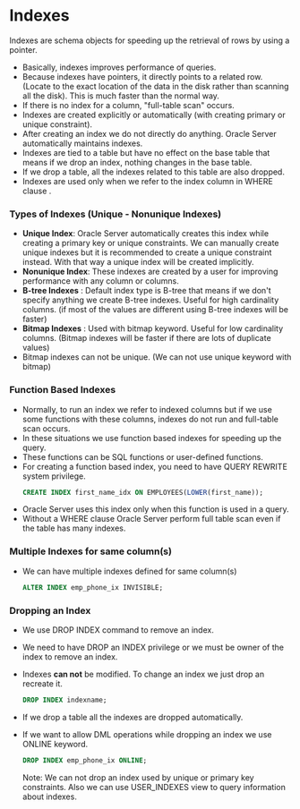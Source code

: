 # Indexes 

Indexes are schema objects for speeding up the retrieval of rows by using a pointer. 

* Basically, indexes improves performance of queries. 
* Because indexes have pointers, it directly points to a related row. (Locate to the exact location of the data in the disk rather than scanning all the disk). This is much faster than the normal way. 
* If there is no index for a column, "full-table scan" occurs. 
* Indexes are created explicitly or automatically (with creating primary or unique constraint). 
* After creating an index we do not directly do anything. Oracle Server automatically maintains indexes. 
* Indexes are tied to a table but have no effect on the base table that means if we drop an index, nothing changes in the base table. 
* If we drop a table, all the indexes related to this table are also dropped. 
* Indexes are used only when we refer to the index column in WHERE clause . 



### Types of Indexes (Unique - Nonunique Indexes) 

* **Unique Index**: Oracle Server automatically creates this index while creating a primary key or unique constraints. We can manually create unique indexes but it is recommended to create a unique constraint instead. With that way a unique index will be created implicitly. 
* **Nonunique Index**: These indexes are created by a user for improving performance with any column or columns. 
* **B-tree Indexes** : Default index type is B-tree that means if we don't specify anything we create B-tree indexes. Useful for high cardinality columns. (if most of the values are different using B-tree indexes will be faster) 
* **Bitmap Indexes** : Used with bitmap keyword. Useful for low cardinality columns. (Bitmap indexes will be faster if there are lots of duplicate values) 
* Bitmap indexes can not be unique. (We can not use unique keyword with bitmap) 

### Function Based Indexes 

* Normally, to run an index we refer to indexed columns but if we use some functions with these columns, indexes do not run and full-table scan occurs. 
* In these situations we use function based indexes for speeding up the query. 
* These functions can be SQL functions or user-defined functions. 
* For creating a function based index, you need to have QUERY REWRITE system privilege. 
   ~~~~sql 
   CREATE INDEX first_name_idx ON EMPLOYEES(LOWER(first_name));
   ~~~~
* Oracle Server uses this index only when this function is used in a query. 
* Without a WHERE clause Oracle Server perform full table scan even if the table has many indexes. 



### Multiple Indexes for same column(s)

* We can have multiple indexes defined for same column(s)

  ~~~~sql
  ALTER INDEX emp_phone_ix INVISIBLE;
  ~~~~

### Dropping an Index 

* We use DROP INDEX command to remove an index. 

* We need to have DROP an INDEX privilege or we must be owner of the index to remove an index. 

* Indexes **can not** be modified. To change an index we just drop an recreate it. 
   
   ~~~~sql
   DROP INDEX indexname;
   ~~~~
   
* If we drop a table all the indexes are dropped automatically. 

* If we want to allow DML operations while dropping an index we use ONLINE keyword. 

   ~~~~sql
   DROP INDEX emp_phone_ix ONLINE; 
   ~~~~

   Note: We can not drop an index used by unique or primary key constraints.  Also we can use USER_INDEXES view to query information about indexes.
